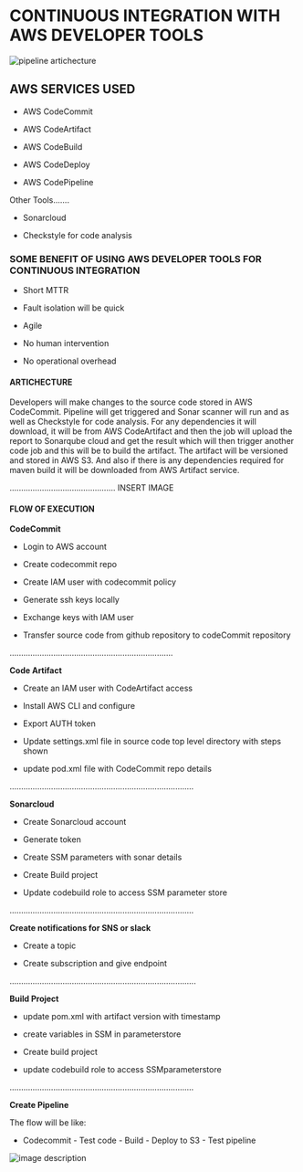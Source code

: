 # CONTINUOUS INTEGRATION WITH AWS DEVELOPER TOOLS


![pipeline artichecture](https://user-images.githubusercontent.com/99098585/213904291-74c8d497-1d5c-45ff-9dcf-c054d5d6449c.PNG)



## AWS SERVICES USED


- AWS CodeCommit

- AWS CodeArtifact

- AWS CodeBuild

- AWS CodeDeploy

- AWS CodePipeline


Other Tools.......

- Sonarcloud

- Checkstyle for code analysis



### SOME BENEFIT OF USING AWS DEVELOPER TOOLS FOR CONTINUOUS INTEGRATION


- Short MTTR

- Fault isolation will be quick

- Agile

- No human intervention

- No operational overhead



#### ARTICHECTURE


Developers will make changes to the source code stored in AWS CodeCommit. Pipeline will get triggered and Sonar scanner will run and as well as Checkstyle for code analysis. For any dependencies it will download, it will be from AWS CodeArtifact and then the job will upload the report to Sonarqube cloud and get the result which will then trigger another code job and this will be to build the artifact. The artifact will be versioned and stored in AWS S3.
And also if there is any dependencies required for maven build it will be downloaded from AWS Artifact service.



..............................................
INSERT IMAGE


#### FLOW OF EXECUTION


**CodeCommit**


- Login to AWS account

- Create codecommit repo

- Create IAM user with codecommit policy

- Generate ssh keys locally

- Exchange keys with IAM user

- Transfer source code from github repository to codeCommit repository 

.......................................................................

**Code Artifact**


- Create an IAM user with CodeArtifact access

- Install AWS CLI and configure

- Export AUTH token

- Update settings.xml file in source code top level directory with steps shown

- update pod.xml file with CodeCommit repo details

................................................................................

**Sonarcloud**


- Create Sonarcloud account

- Generate token

- Create SSM parameters with sonar details

- Create Build project

- Update codebuild role to access SSM parameter store

................................................................................

**Create notifications for SNS or slack**


- Create a topic

- Create subscription and give endpoint

.................................................................................

**Build Project**


- update pom.xml with artifact version with timestamp

- create variables in SSM  in parameterstore

- Create build project

- update codebuild role to access SSMparameterstore

................................................................................

**Create Pipeline**

The flow will be like:

- Codecommit - Test code - Build - Deploy to S3 - Test pipeline


![image description](https://github.com/Helen-Chukwukelu/Project-repo/blob/d3ac56a92c9298680a757fc9bf93c6ba177704f3/pipeline.PNG)

